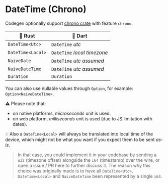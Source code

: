 # DateTime (Chrono)

Codegen optionally support [chrono crate](https://docs.rs/chrono) with feature `chrono`.

| :crab: Rust       | :dart: Dart                   |
| -----------       | -----------                   |
| `DateTime<Utc>`   | `DateTime` *utc*              |
| `DateTime<Local>` | `DateTime` *local timezone*   |
| `NaiveDate    `   | `DateTime` *utc assumed*      |
| `NaiveDateTime`   | `DateTime` *utc assumed*      |
| `Duration`        | `Duration`                    |

You can also use nullable values through `Option`, for example: `Option<NaiveDateTime>`.

:warning: Please note that:

- on native platforms, *microseconds* unit is used.
- on web platform, *milliseconds* unit is used (due to JS limitation with dates).

:bulb: Also a `DateTime<Local>` will always be translated into local time of the device, which might not be what you want if you expect them to be sent *as-is*.

> In that case, you could implement it in your codebase by sending a `u32` (timezone offset) alongside the `i64` (timestamp) over the wire, or open a issue / PR here to further discuss it. The reason why this choice was originally made is to have all `DateTime<Utc>`, `DateTime<Local>` and `NaiveDateTime` been represented by a single `i64`.
